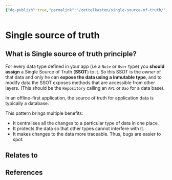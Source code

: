 ```yaml
---
{"dg-publish":true,"permalink":"/zettelkasten/single-source-of-truth/","title":"Single source of truth","tags":["core/tech/fundamentals/design-patterns"],"noteIcon":"","created":"2023-10-27T11:42:54.946+01:00"}
---
```



# Single source of truth

## What is Single source of truth principle?

For every data type defined in your app (i.e a `Note` or `User` type) you **should assign** a Single Source of Truth (**SSOT**) to it. So this SSOT is the *owner* of that data and only he can **expose the data using a inmutable type**, and to modify data the SSOT exposes methods that are accessible from other layers. (This should be the `Repository` calling an `API` or `Dao` for a data base).

In an offline-first application, the source of truth for application data is typically a database.

This pattern brings multiple benefits:
- It centralises all the changes to a particular type of data in one place.
- It protects the data so that other types cannot interfere with it.
- It makes changes to the data more traceable. Thus, bugs are easier to spot.

## Relates to
## References

